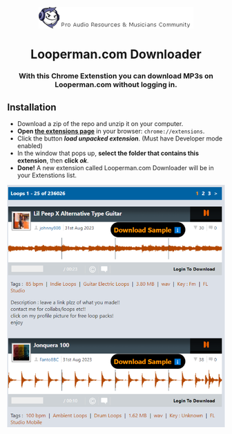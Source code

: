 <div align="center">
    <img src="header-mid.png"/>
    <h1>Looperman.com Downloader</h1>
    <h3>With this Chrome Extenstion you can download MP3s on Looperman.com without logging in.</h3>
</div>

## Installation
- Download a zip of the repo and unzip it on your computer.
- **Open [the extensions page](chrome://extensions)** in your browser: `chrome://extensions`. 
- Click the button **_load unpacked extension_**. (Must have Developer mode enabled)
- In the window that pops up, **select the folder that contains this extension**, then **click _ok_**.
- **Done!** A new extension called Looperman.com Downloader will be in your Extenstions list.

<div align="center">
    <img src="preview2.png"/>
</div>

